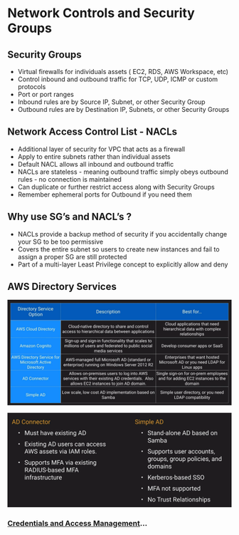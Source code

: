 # Network Controls and Security Groups

## Security Groups

- Virtual firewalls for individuals assets ( EC2, RDS, AWS Workspace, etc)
- Control inbound and outbound traffic for TCP, UDP, ICMP or custom protocols
- Port or port ranges
- Inbound rules are by Source IP, Subnet, or other Security Group
- Outbound rules are by Destination IP, Subnets, or other Security Groups

## Network Access Control List - NACLs

- Additional layer of security for VPC that acts as a firewall
- Apply to entire subnets rather than individual assets
- Default NACL allows all inbound and outbound traffic
- NACLs are stateless - meaning outbound traffic simply obeys outbound rules - no connection is maintained
- Can duplicate or further restrict access along with Security Groups
- Remember ephemeral ports for Outbound if you need them

## Why use SG’s and NACL’s ?

- NACLs provide a backup method of security if you accidentally change your SG to be too permissive
- Covers the entire subnet so users to create new instances and fail to assign a proper SG are still protected
- Part of a multi-layer Least Privilege concept to explicitly allow and deny

## AWS Directory Services

![AWS Directory](../../assets/aws-directory-services.png)

![AWS Directory Options](../../assets/aws-security-connector-vs-simple-ad.png)

### [Credentials and Access Management](../credentials-and-access-mgmt/README.md)...
